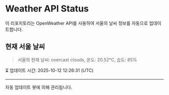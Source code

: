 
# Weather API Status

이 리포지토리는 OpenWeather API를 사용하여 서울의 날씨 정보를 자동으로 업데이트합니다.

## 현재 서울 날씨
> 서울의 현재 날씨: overcast clouds, 온도: 20.52°C, 습도: 85%

⏳ 업데이트 시간: 2025-10-12 12:26:31 (UTC)

---
자동 업데이트 봇에 의해 관리됩니다.
